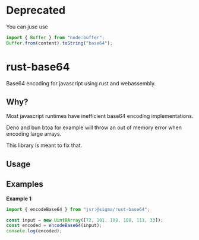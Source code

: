 # Deprecated

You can juse use

```ts
import { Buffer } from "node:buffer";
Buffer.from(content).toString("base64");
```

# rust-base64

Base64 encoding for javascript using rust and webassembly.

## Why?

Most javascript runtimes have inefficient base64 encoding implementations.

Deno and bun btoa for example will throw an out of memory error when encoding
large arrays.

This library is meant to fix that.

## Usage

## Examples

**Example 1**

```typescript
import { encodeBase64 } from "jsr:@sigma/rust-base64";

const input = new Uint8Array([72, 101, 108, 108, 111, 33]);
const encoded = encodeBase64(input);
console.log(encoded);
```
